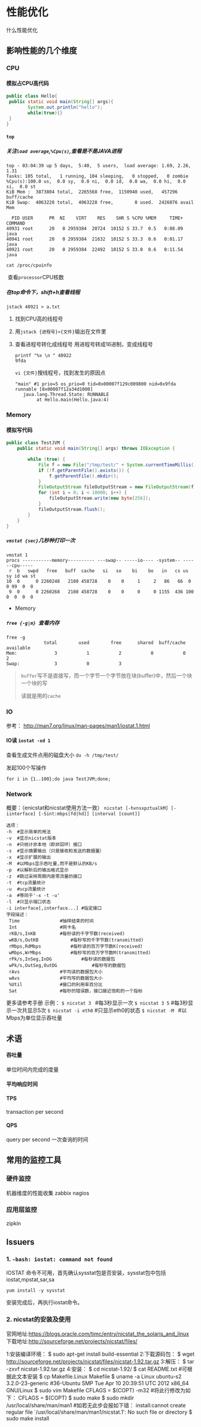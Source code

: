 # 性能优化

什么性能优化

## 影响性能的几个维度

### CPU

#### 模拟占CPU高代码

```java
public class Hello{
 public static void main(String[] args){
        System.out.println("hello");
        while(true){}
 }
}
```

#### `top`

##### 关注`load average`,`%Cpu(s)`,查看是不是JAVA进程

```shell
top - 03:04:39 up 5 days,  5:40,  5 users,  load average: 1.69, 2.26, 1.31
Tasks: 105 total,   1 running, 104 sleeping,   0 stopped,   0 zombie
%Cpu(s):100.0 us,  0.0 sy,  0.0 ni,  0.0 id,  0.0 wa,  0.0 hi,  0.0 si,  0.0 st
KiB Mem :  3873804 total,  2265568 free,  1150940 used,   457296 buff/cache
KiB Swap:  4063228 total,  4063228 free,        0 used.  2426076 avail Mem 

  PID USER      PR  NI    VIRT    RES    SHR S %CPU %MEM     TIME+ COMMAND                                                          
40931 root      20   0 2959384  20724  10152 S 33.7  0.5   0:08.09 java                                                             
40941 root      20   0 2959384  21632  10152 S 33.3  0.6   0:01.17 java                                                             
40921 root      20   0 2959384  22492  10152 S 33.0  0.6   0:11.54 java  
```

`cat /proc/cpuinfo`

​	查看`processor`CPU核数

##### 在top命令下，shift+h查看线程

`jstack 40921 > a.txt`

1. 找到CPU高的线程号
2. 用`jstack {进程号}>{文件}`输出在文件里

3. 查看进程号转化成线程号
用进程号转成16进制，变成线程号
   ```shell
   printf "%x \n " 40922
   9fda 
   ```
   `vi {文件}`搜线程号，找到发生的原因点

   ```shell
   "main" #1 prio=5 os_prio=0 tid=0x00007f129c009800 nid=0x9fda runnable [0x00007f12a34d1000]
      java.lang.Thread.State: RUNNABLE
           at Hello.main(Hello.java:4)
   ```
   

### Memory

#### 模拟写代码

```java
public class TestJVM {
    public static void main(String[] args) throws IOException {

        while (true) {
            File f = new File("/tmp/test/" + System.currentTimeMillis() + ".txt");
            if (!f.getParentFile().exists()) {
                f.getParentFile().mkdir();
            }
            FileOutputStream fileOutputStream = new FileOutputStream(f);
            for (int i = 0; i < 10000; i++) {
                fileOutputStream.write(new byte[256]);
            }
            fileOutputStream.flush();
        }
    }
}
```



##### `vmstat {sec}`几秒种打印一次

```shell
vmstat 1
procs -----------memory---------- ---swap-- -----io---- -system-- ------cpu-----
 r  b   swpd   free   buff  cache   si   so    bi    bo   in   cs us sy id wa st
10  0      0 2260248   2108 458728    0    0     1     2   86   66  0  0 99  0  0
 9  0      0 2260268   2108 458728    0    0     0     0 1155  436 100  0  0  0  0
```
* Memory
 ##### `free {-g|m} `查看内存

```shell
free -g
              total        used        free      shared  buff/cache   available
Mem:              3           1           2           0           0           2
Swap:             3           0           3
```

> `buffer`写不是直接写，而一个字节一个字节放在块(buffer)中，然后一个块一个块的写
>
> 读就是用的`cache`
### IO

参考： http://man7.org/linux/man-pages/man1/iostat.1.html

#### IO读 `iostat -xd 1`

查看生成文件点用的磁盘大小 `du -h /tmp/test/`

发起100个写操作

```shell
for i in {1..100};do java TestJVM;done;  
```



### Network

概要：（enicstat和nicstat使用方法一致）
`nicstat [-hvnsxpztualkM] [-iinterface] [-Sint:mbps[fd|hd]] [interval [count]]`

```
选项：
-h	#显示简单的用法
-v	#显示nicstat版本
-n	#只统计非本地（即非回环）接口
-s	#显示摘要输出（只是接收和发送的数据量）
-x	#显示扩展的输出
-M	#以Mbps显示吞吐量,而不是默认的KB/s
-p	#以解析后的输出格式显示
-z	#跳过采样周期内是零流量的接口
-t	#tcp流量统计
-u	#ucp流量统计
-a	#等同于'-x -t -u'
-l	#只显示端口状态
-i interface[,interface...]	#指定接口
字段描述：
 Time				#抽样结束的时间 
 Int				#网卡名
 rKB/s,InKB			#每秒读的千字节数(received)
 wKB/s,OutKB			#每秒写的千字节数(transmitted)
 rMbps,RdMbps			#每秒读的百万字节数K(received)
 wMbps,WrMbps			#每秒写的百万字节数M(transmitted)
 rPk/s,InSeg,InDG	        #每秒读的数据包
 wPk/s,OutSeg,OutDG             #每秒写的数据包
 rAvs				#平均读的数据包大小
 wAvs				#平均写的数据包大小
 %Util				#接口的利用率百分比
 Sat				#每秒的错误数，接口接近饱和的一个指标
```

更多请参考手册
示例：
`$ nicstat 3 `        #每3秒显示一次
`$ nicstat 3 5`       #每3秒显示一次共显示5次
`$ nicstat -i eth0`   #只显示eth0的状态
`$ nicstat -M `       #以Mbps为单位显示吞吐量

## 术语

#### 吞吐量

单位时间内完成的度量

#### 平均响应时间

#### TPS

transaction per second

#### QPS

query per second 一次查询的时间

## 常用的监控工具



### 硬件监控

机器维度的性能收集 zabbix nagios

### 应用层监控

zipkin

## Issuers

### 1. `-bash: iostat: command not found`

IOSTAT 命令不可用，首先确认sysstat包是否安装，sysstat包中包括iostat,mpstat,sar,sa

`yum install -y sysstat`

安装完成后，再执行iostat命令。

### 2. nicstat的安装及使用

官网地址:https://blogs.oracle.com/timc/entry/nicstat_the_solaris_and_linux
下载地址:http://sourceforge.net/projects/nicstat/files/


1:安装编译环境：
$ sudo apt-get install build-essential
2:下载源码包：
$ wget http://sourceforge.net/projects/nicstat/files/nicstat-1.92.tar.gz
3:解压：
$ tar -zxvf nicstat-1.92.tar.gz
4:安装：
$ cd nicstat-1.92/
$ cat README.txt				#可根据此文本安装
$ cp Makefile.Linux Makefile
$ uname -a
  Linux ubuntu-s2 3.2.0-23-generic #36-Ubuntu SMP Tue Apr 10 20:39:51 UTC 2012 x86_64 GNU/Linux
$ sudo vim Makefile
  CFLAGS =	  $(COPT) -m32		        #将此行修改为如下：
  CFLAGS =        $(COPT)
$ sudo make
$ sudo mkdir /usr/local/share/man/man1          #如若无此步会报如下错：
  install:cannot create regular file `/usr/local/share/man/man1/nicstat.1': No such file or directory
$ sudo make install

